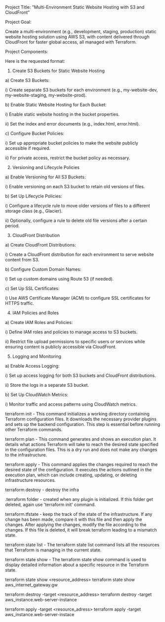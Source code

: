 Project Title: "Multi-Environment Static Website Hosting with S3 and CloudFront"

Project Goal:

Create a multi-environment (e.g., development, staging, production) static website hosting solution using AWS S3, with content delivered through CloudFront for faster global access, all managed with Terraform.

Project Components:

Here is the requested format:

1) Create S3 Buckets for Static Website Hosting

a) Create S3 Buckets:

i) Create separate S3 buckets for each environment (e.g., my-website-dev, my-website-staging, my-website-prod).

b) Enable Static Website Hosting for Each Bucket:

i) Enable static website hosting in the bucket properties.

ii) Set the index and error documents (e.g., index.html, error.html).

c) Configure Bucket Policies:

i) Set up appropriate bucket policies to make the website publicly accessible if required.

ii) For private access, restrict the bucket policy as necessary.

2) Versioning and Lifecycle Policies

a) Enable Versioning for All S3 Buckets:

i) Enable versioning on each S3 bucket to retain old versions of files.

b) Set Up Lifecycle Policies:

i) Configure a lifecycle rule to move older versions of files to a different storage class (e.g., Glacier).

ii) Optionally, configure a rule to delete old file versions after a certain period.

3) CloudFront Distribution

a) Create CloudFront Distributions:

i) Create a CloudFront distribution for each environment to serve website content from S3.

b) Configure Custom Domain Names:

i) Set up custom domains using Route 53 (if needed).

c) Set Up SSL Certificates:

i) Use AWS Certificate Manager (ACM) to configure SSL certificates for HTTPS traffic.

4) IAM Policies and Roles

a) Create IAM Roles and Policies:

i) Define IAM roles and policies to manage access to S3 buckets.

ii) Restrict file upload permissions to specific users or services while ensuring content is publicly accessible via CloudFront.

5) Logging and Monitoring

a) Enable Access Logging:

i) Set up access logging for both S3 buckets and CloudFront distributions.

ii) Store the logs in a separate S3 bucket.

b) Set Up CloudWatch Metrics:

i) Monitor traffic and access patterns using CloudWatch metrics.


terraform init - This command initializes a working directory containing Terraform configuration files. It downloads the necessary provider plugins and sets up the backend configuration. This step is essential before running other Terraform commands.

terraform plan - This command generates and shows an execution plan. It details what actions Terraform will take to reach the desired state specified in the configuration files. This is a dry run and does not make any changes to the infrastructure.

terraform apply - This command applies the changes required to reach the desired state of the configuration. It executes the actions outlined in the execution plan, which can include creating, updating, or deleting infrastructure resources.

terraform destroy - destroy the infra

.terraform folder - created when any plugin is initialized. If this folder get deleted, again use 'terraform init' command.

terraform.tfstate - keep the track of the state of the infrastructure. If any change has been made, compare it with this file and then apply the changes. After applying the changes, modify the file according to the changes. If this file is deleted, it will break terraform leading to a mismatch state.

terraform state list - The terraform state list command lists all the resources that Terraform is managing in the current state.

terraform state show - The terraform state show command is used to display detailed information about a specific resource in the Terraform state.

terraform state show <resource_address>
terraform state show aws_internet_gateway.gw

terraform destroy -target <resource_address>
terraform destroy -target aws_instance.web-server-instance 

terraform apply -target <resource_adress>
terraform apply -target aws_instance.web-server-instace